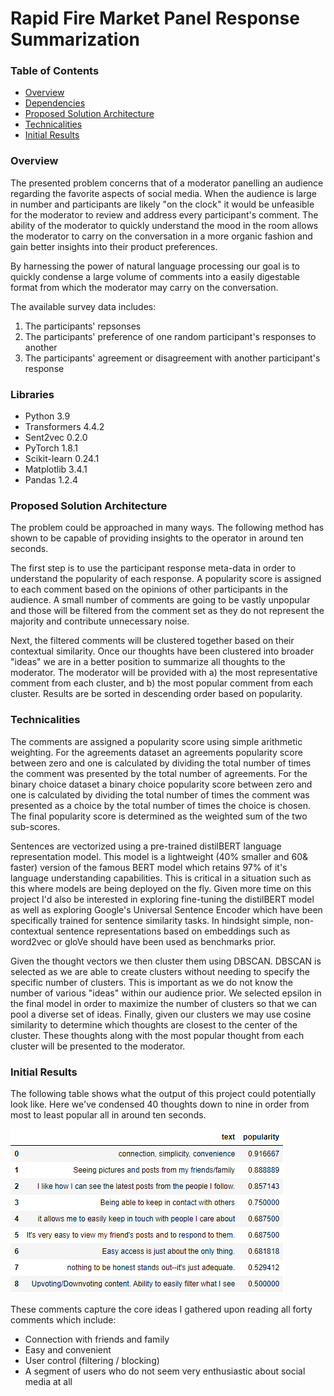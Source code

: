 # Rapid Fire Market Panel Response Summarization

### Table of Contents
* [Overview](#general-info)
* [Dependencies](#dependencies)
* [Proposed Solution Architecture](#proposed-solution-architecture)
* [Technicalities](#technicalities)
* [Initial Results](#initial-results)

### Overview
The presented problem concerns that of a moderator panelling an audience regarding the favorite aspects of social media. When the audience is large in number and participants are likely "on the clock" it would be unfeasible for the moderator to review and address every participant's comment. The ability of the moderator to quickly understand the mood in the room allows the moderator to carry on the conversation in a more organic fashion and gain better insights into their product preferences. 

By harnessing the power of natural language processing our goal is to quickly condense a large volume of comments into a easily digestable format from which the moderator may carry on the conversation. 

The available survey data includes:
1. The participants' repsonses
2. The participants' preference of one random participant's responses to another 
3. The participants' agreement or disagreement with another participant's response 

### Libraries
* Python 3.9
* Transformers 4.4.2
* Sent2vec 0.2.0
* PyTorch 1.8.1
* Scikit-learn 0.24.1
* Matplotlib 3.4.1
* Pandas 1.2.4

### Proposed Solution Architecture
The problem could be approached in many ways. The following method has shown to be capable of providing insights to the operator in around ten seconds. 

The first step is to use the participant response meta-data in order to understand the popularity of each response. A popularity score is assigned to each comment based on the opinions of other participants in the audience. A small number of comments are going to be vastly unpopular and those will be filtered from the comment set as they do not represent the majority and contribute unnecessary noise. 

Next, the filtered comments will be clustered together based on their contextual similarity. Once our thoughts have been clustered into broader "ideas" we are in a better position to summarize all thoughts to the moderator. The moderator will be provided with a) the most representative comment from each cluster, and b) the most popular comment from each cluster. Results are be sorted in descending order based on popularity. 

### Technicalities
The comments are assigned a popularity score using simple arithmetic weighting. For the agreements dataset an agreements popularity score between zero and one is calculated by dividing the total number of times the comment was presented by the total number of agreements. For the binary choice dataset a binary choice popularity score between zero and one is calculated by dividing the total number of times the comment was presented as a choice by the total number of times the choice is chosen. The final popularity score is determined as the weighted sum of the two sub-scores. 

Sentences are vectorized using a pre-trained distilBERT language representation model. This model is a lightweight (40% smaller and 60& faster) version of the famous BERT model which retains 97% of it's language understanding capabilities. This is critical in a situation such as this where models are being deployed on the fly. Given more time on this project I'd also be interested in exploring fine-tuning the distilBERT model as well as exploring Google's Universal Sentence Encoder which have been specifically trained for sentence similarity tasks. In hindsight simple, non-contextual sentence representations based on embeddings such as word2vec or gloVe should have been used as benchmarks prior. 

Given the thought vectors we then cluster them using DBSCAN. DBSCAN is selected as we are able to create clusters without needing to specify the specific number of clusters. This is important as we do not know the number of various "ideas" within our audience prior. We selected epsilon in the final model in order to maximize the number of clusters so that we can pool a diverse set of ideas. Finally, given our clusters we may use cosine similarity to determine which thoughts are closest to the center of the cluster. These thoughts along with the most popular thought from each cluster will be presented to the moderator. 


### Initial Results
The following table shows what the output of this project could potentially look like. Here we've condensed 40 thoughts down to nine in order from most to least popular all in around ten seconds. 

![Results](result.PNG)

These comments capture the core ideas I gathered upon reading all forty comments which include:
* Connection with friends and family
* Easy and convenient
* User control (filtering / blocking)
* A segment of users who do not seem very enthusiastic about social media at all
